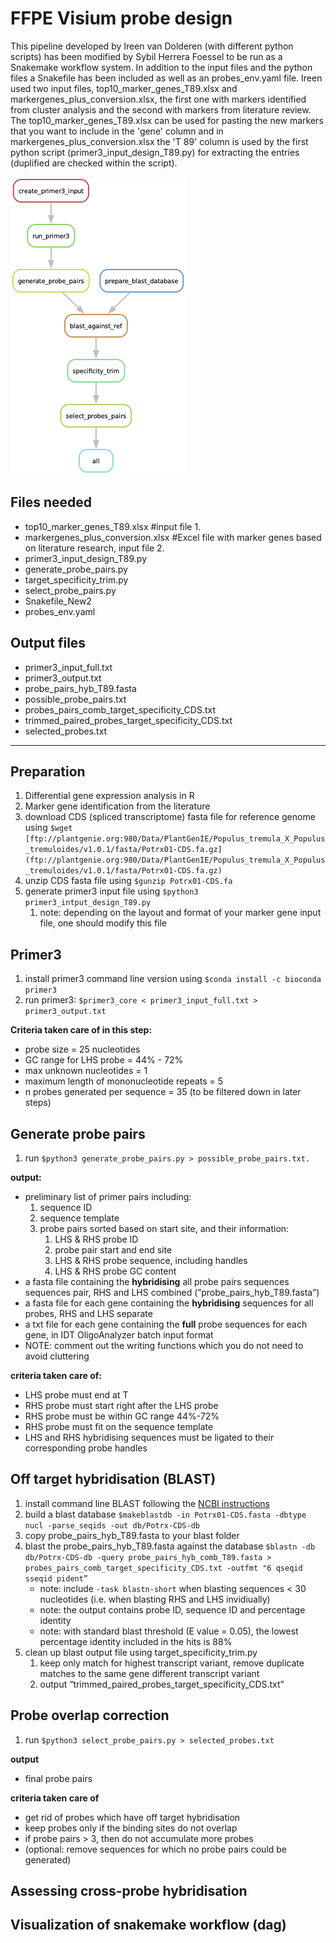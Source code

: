 # FFPE Visium probe design
This pipeline developed by Ireen van Dolderen (with different python scripts) has been modified by Sybil Herrera Foessel to be run as a Snakemake workflow system. In addition to the input files and the python files a Snakefile has been included as well as an probes_env.yaml file. Ireen used two input files, top10_marker_genes_T89.xlsx and markergenes_plus_conversion.xlsx, the first one with markers identified from cluster analysis and the second with markers from literature review. The top10_marker_genes_T89.xlsx can be used for pasting the new markers that you want to include in the 'gene' column and in markergenes_plus_conversion.xlsx the 'T 89' column is used by the first python script (primer3_input_design_T89.py) for extracting the entries (duplified are checked within the script).       

![Rule Graph](rulegraph.png)


## Files needed

- top10_marker_genes_T89.xlsx #input file 1. 
- markergenes_plus_conversion.xlsx #Excel file with marker genes based on literature research, input file 2. 
- primer3_input_design_T89.py
- generate_probe_pairs.py
- target_specificity_trim.py
- select_probe_pairs.py
- Snakefile_New2
- probes_env.yaml

## Output files

- primer3_input_full.txt
- primer3_output.txt
- probe_pairs_hyb_T89.fasta
- possible_probe_pairs.txt
- probes_pairs_comb_target_specificity_CDS.txt
- trimmed_paired_probes_target_specificity_CDS.txt
- selected_probes.txt

---

## Preparation

1. Differential gene expression analysis in R
2. Marker gene identification from the literature
3. download CDS (spliced transcriptome) fasta file for reference genome using `$wget [ftp://plantgenie.org:980/Data/PlantGenIE/Populus_tremula_X_Populus_tremuloides/v1.0.1/fasta/Potrx01-CDS.fa.gz](ftp://plantgenie.org:980/Data/PlantGenIE/Populus_tremula_X_Populus_tremuloides/v1.0.1/fasta/Potrx01-CDS.fa.gz)`
4. unzip CDS fasta file using `$gunzip Potrx01-CDS.fa`
5. generate primer3 input file using `$python3 primer3_intput_design_T89.py`
    1. note: depending on the layout and format of your marker gene input file, one should modify this file 

## Primer3

1. install primer3 command line version using `$conda install -c bioconda primer3`
2. run primer3: `$primer3_core < primer3_input_full.txt > primer3_output.txt`

**Criteria taken care of in this step:** 

- probe size = 25 nucleotides
- GC range for LHS probe = 44% - 72%
- max unknown nucleotides = 1
- maximum length of mononucleotide repeats = 5
- n probes generated per sequence = 35 (to be filtered down in later steps)

## Generate probe pairs

1. run `$python3 generate_probe_pairs.py > possible_probe_pairs.txt.`

**output:** 

- preliminary list of primer pairs including:
    1. sequence ID 
    2. sequence template 
    3. probe pairs sorted based on start site, and their information: 
        1. LHS & RHS probe ID
        2. probe pair start and end site 
        3. LHS & RHS probe sequence, including handles 
        4. LHS & RHS probe GC content 
- a fasta file containing the ************************hybridising************************ all probe pairs sequences sequences pair, RHS and LHS combined (”probe_pairs_hyb_T89.fasta”)
- a fasta file for each gene containing the ************************hybridising************************ sequences for all probes, RHS and LHS separate
- a txt file for each gene containing the **********full********** probe sequences for each gene, in IDT OligoAnalyzer batch input format
- NOTE: comment out the writing functions which you do not need to avoid cluttering

**criteria taken care of:**

- LHS probe must end at T
- RHS probe must start right after the LHS probe
- RHS probe must be within GC range 44%-72%
- RHS probe must fit on the sequence template
- LHS and RHS hybridising sequences must be ligated to their corresponding probe handles

## Off target hybridisation (BLAST)

1. install command line BLAST following the [NCBI instructions](https://www.ncbi.nlm.nih.gov/books/NBK52640/)
2. build a blast database `$makeblastdb -in Potrx01-CDS.fasta -dbtype nucl -parse_seqids -out db/Potrx-CDS-db`
3. copy probe_pairs_hyb_T89.fasta to your blast folder
4. blast the probe_pairs_hyb_T89.fasta against the database `$blastn -db db/Potrx-CDS-db -query probe_pairs_hyb_comb_T89.fasta > probes_pairs_comb_target_specificity_CDS.txt -outfmt "6 qseqid sseqid pident”`
    - note: include `-task blastn-short` when blasting sequences < 30 nucleotides (i.e. when blasting RHS and LHS invidiually)
    - note: the output contains probe ID, sequence ID and percentage identity
    - note: with standard blast threshold (E value = 0.05), the lowest percentage identity included in the hits is 88%
5. clean up blast output file using target_specificity_trim.py
    1. keep only match for highest transcript variant, remove duplicate matches to the same gene different transcript variant 
    2. output “trimmed_paired_probes_target_specificity_CDS.txt” 

## Probe overlap correction

1. run `$python3 select_probe_pairs.py > selected_probes.txt`

**output** 

- final probe pairs

**criteria taken care of**

- get rid of probes which have off target hybridisation
- keep probes only if the binding sites do not overlap
- if probe pairs > 3, then do not accumulate more probes
- (optional: remove sequences for which no probe pairs could be generated)

##  Assessing cross-probe hybridisation

## Visualization of snakemake workflow (dag)
